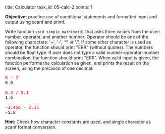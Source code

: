 title: Calculator
task_id: 05-calc-2
points: 1


**Objective:** practice use of conditional statements and formatted
input and output using scanf and printf.

Write function `void simple_math(void)` that asks three values from
the user: number, operator, and another number. Operator should be one
of the following characters: '+', '-', '*' or '/'. If some other
character is used as operator, the function should print "ERR"
(without quotes). The numbers should be float type. If user does not
type a valid number-operator-number combination, the function should
print "ERR". When valid input is given, the function performs the
calculation as given, and prints the result on the screen, using the
precision of one decimal:

<pre>
<font color="red">8 - 2</font>
6.0

<font color="red">8.3 / 5.1</font>
1.6

<font color="red">-3.456 - 2.31</font>
-5.8
</pre>

**Hint:** Check how character constants are used, and single character
as scanf format conversion.
